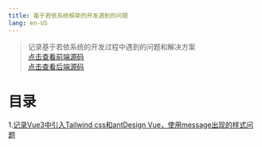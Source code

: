 ```yaml
---
title: 基于若依系统框架的开发遇到的问题
lang: en-US
---
```


>记录基于若依系统的开发过程中遇到的问题和解决方案  
>[点击查看前端源码](https://github.com/yangzongzhuan/RuoYi-Vue3)  
>[点击查看后端源码](https://gitee.com/y_project/RuoYi-Vue)


>
# 目录
1.[记录Vue3中引入Tailwind css和antDesign Vue，使用message出现的样式问题](./book1.md)